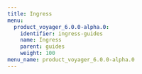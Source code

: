 ```yaml
---
title: Ingress
menu:
  product_voyager_6.0.0-alpha.0:
    identifier: ingress-guides
    name: Ingress
    parent: guides
    weight: 100
menu_name: product_voyager_6.0.0-alpha.0
---
```

